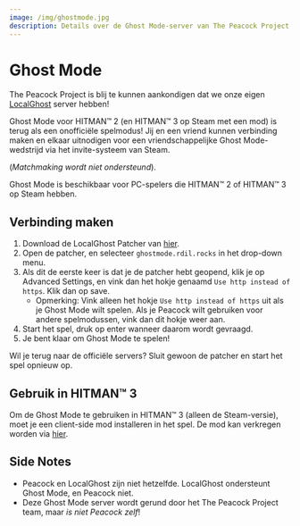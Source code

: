 ```yaml
---
image: /img/ghostmode.jpg
description: Details over de Ghost Mode-server van The Peacock Project, waarmee spelers de geschrapte spelmodus kunnen gebruiken.
---
```


# Ghost Mode

The Peacock Project is blij te kunnen aankondigen dat we onze eigen [LocalGhost](https://gitlab.com/grappigegovert/LocalGhost) server hebben!

Ghost Mode voor HITMAN™ 2 (en HITMAN™ 3 op Steam met een mod) is terug als een onofficiële spelmodus! Jij en een vriend kunnen verbinding maken en elkaar uitnodigen voor een vriendschappelijke Ghost Mode-wedstrijd via het invite-systeem van Steam.

(_Matchmaking wordt niet ondersteund_).

Ghost Mode is beschikbaar voor PC-spelers die HITMAN™ 2 of HITMAN™ 3 op Steam hebben.

## Verbinding maken

1. Download de LocalGhost Patcher van [hier](https://gitlab.com/grappigegovert/localghost/-/jobs/artifacts/master/download?job=build_patcher).
2. Open de patcher, en selecteer `ghostmode.rdil.rocks` in het drop-down menu.
3. Als dit de eerste keer is dat je de patcher hebt geopend, klik je op Advanced Settings, en vink dan het hokje genaamd `Use http instead of https`. Klik dan op save.
    - Opmerking: Vink alleen het hokje `Use http instead of https` uit als je Ghost Mode wilt spelen. Als je Peacock wilt gebruiken voor andere spelmodussen, vink dan dit hokje weer aan.
4. Start het spel, druk op enter wanneer daarom wordt gevraagd.
5. Je bent klaar om Ghost Mode te spelen!

Wil je terug naar de officiële servers? Sluit gewoon de patcher en start het spel opnieuw op.

## Gebruik in HITMAN™ 3

Om de Ghost Mode te gebruiken in HITMAN™ 3 (alleen de Steam-versie), moet je een client-side mod installeren in het spel. De mod kan verkregen worden via [hier](https://www.nexusmods.com/hitman3/mods/260).

## Side Notes

-   Peacock en LocalGhost zijn niet hetzelfde. LocalGhost ondersteunt Ghost Mode, en Peacock niet.
-   Deze Ghost Mode server wordt gerund door het The Peacock Project team, maar _is niet Peacock zelf_!
